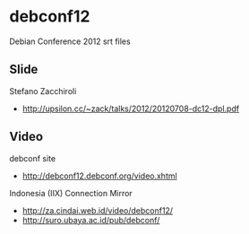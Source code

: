 debconf12
=========

Debian Conference 2012 srt files

Slide
-----
Stefano Zacchiroli
* http://upsilon.cc/~zack/talks/2012/20120708-dc12-dpl.pdf

Video
-----
debconf site
* http://debconf12.debconf.org/video.xhtml

Indonesia (IIX) Connection Mirror 
* http://za.cindai.web.id/video/debconf12/ 
* http://suro.ubaya.ac.id/pub/debconf/
